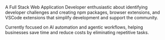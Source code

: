 

<!-- ## Hi there <img src="assets/hello.gif" width="28px" alt="hi"> I'm Sheikh -->

A Full Stack Web Application Developer enthusiastic about identifying developer challenges and creating npm packages, browser extensions, and VSCode extensions that simplify development and support the community.

Currently focused on AI automation and agentic workflows, helping businesses save time and reduce costs by eliminating repetitive tasks.

<!-- :coffee: &emsp;Connect with me

[![Facebook Badge](https://img.shields.io/badge/Facebook-1877F2?style=for-the-badge&logo=facebook&logoColor=white)](https://facebook.com/sheikhmohdnazmulhasan)
[![LinkedIn Badge](https://img.shields.io/badge/LinkedIn-0077B5?style=for-the-badge&logo=linkedin&logoColor=white)](https://www.linkedin.com/in/sheikhmohdnazmulhasan/)
[![LeetCode Badge](https://img.shields.io/badge/LeetCode-FFA116?style=for-the-badge&logo=leetcode&logoColor=white)](https://leetcode.com/sheikhmohdnazmulhasan)
[![HackerRank Badge](https://img.shields.io/badge/HackerRank-2EC866?style=for-the-badge&logo=hackerrank&logoColor=white)](https://www.hackerrank.com/nazmulofficial)
[![Codeforces Badge](https://img.shields.io/badge/Codeforces-1F8ACB?style=for-the-badge&logo=codeforces&logoColor=white)](https://codeforces.com/profile/sheikhmohdnazmulhasan)
[![npm Badge](https://img.shields.io/badge/npm-CB3837?style=for-the-badge&logo=npm&logoColor=white)](https://www.npmjs.com/~mdnazmul42726)



<!-- :hearts: &emsp;I enjoy programming and sharing knowledge <br/>
:computer: &emsp;Most used line of code `console.log("hello world")` <br/>
🤔 &emsp;I’m looking for people who can help me with Outstanding Project ideas and executions.<br/> -->

<!-- #### Things I code with

[![Javascript Badge](https://img.shields.io/badge/-Javascript-F0DB4F?style=for-the-badge&labelColor=black&logo=javascript&logoColor=F0DB4F)](#)
![Static Badge](https://img.shields.io/badge/Typescript-%230D5388?style=for-the-badge&logo=Typescript&labelColor=black&color=%23266C)
[![React Badge](https://img.shields.io/badge/-React-61DBFB?style=for-the-badge&labelColor=black&logo=react&logoColor=61DBFB)](#)
[![Next.js Badge](https://img.shields.io/badge/next.js-000000?style=for-the-badge&logo=nextdotjs&logoColor=white)](#)
[![Redux Badge](https://img.shields.io/badge/Redux-764ABC?style=for-the-badge&logo=redux&logoColor=white&labelColor=000000)](#)
[![Tailwind Badge](https://img.shields.io/badge/Tailwind%20CSS-092749?style=for-the-badge&logo=tailwindcss&logoColor=06B6D4&labelColor=000000)](#)
[![NextUI Badge](https://img.shields.io/badge/NextUI-000000?style=for-the-badge&logo=nextui&logoColor=white)](#)
[![Nodejs Badge](https://img.shields.io/badge/-Nodejs-3C873A?style=for-the-badge&labelColor=black&logo=node.js&logoColor=3C873A)](#)
[![Express.js Badge](https://img.shields.io/badge/Express.js-000000?style=for-the-badge&logo=express&logoColor=white)](#)
[![PostgreSQL Badge](https://img.shields.io/badge/PostgreSQL-316192?style=for-the-badge&logo=postgresql&logoColor=white)](#)
![Static Badge](https://img.shields.io/badge/Mongoose-%23A13434?style=for-the-badge&logo=mongoose&labelColor=dark&color=%23A13434)
![Static Badge](https://img.shields.io/badge/%20Prisma-%2321AF90?style=for-the-badge&logo=Prisma&labelColor=%23226068&color=%2321AF90)
[![Firebase Badge](https://img.shields.io/badge/Firebase-FFCA28?style=for-the-badge&logo=firebase&logoColor=white)](#)


<!--[![Git Badge](https://img.shields.io/badge/Git-F05032?style=for-the-badge&logo=git&logoColor=white)](#)
<!-- [![Chakra UI Badge](https://img.shields.io/badge/Chakra%20UI-319795?style=for-the-badge&logo=chakraui&logoColor=white)](#) -->
<!-- [![MongoDB Badge](https://img.shields.io/badge/MongoDB-4EA94B?style=for-the-badge&logo=mongodb&logoColor=white)](#) -->


<!-- ![Static Badge](https://img.shields.io/badge/%20Docker-%234CEDEA?style=for-the-badge&logo=Docker&labelColor=white&color=%234CEDEA) -->

<!-- #### Correct Status

<p align="center">
  <img width="60%" src="https://github-readme-streak-stats.herokuapp.com?user=sheikhmohdnazmulhasan&theme=react&hide_border=true&background=0D1117&stroke=0D1117&fire=FF1CF7&sideLabels=00F0FF&currStreakNum=FF1CF7&ring=FF1CF7&currStreakLabel=FF1CF7&sideNums=00F0FF" />
</p>

